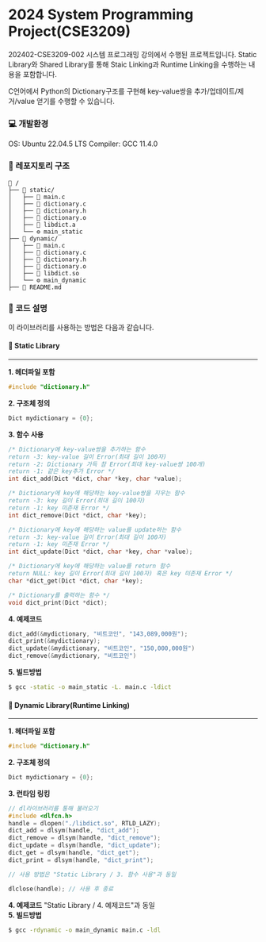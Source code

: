 # 2024 System Programming Project(CSE3209)
202402-CSE3209-002 시스템 프로그래밍 강의에서 수행된 프로젝트입니다.
Static Library와 Shared Library를 통해 Staic Linking과 Runtime Linking을 수행하는 내용을 포함합니다.

C언어에서 Python의 Dictionary구조를 구현해 key-value쌍을 추가/업데이트/제거/value 얻기를 수행할 수 있습니다.

### 💻 개발환경
OS: Ubuntu 22.04.5 LTS
Compiler: GCC 11.4.0

### 🌳 레포지토리 구조
```
📂 /
├── 📂 static/
│   ├── 📄 main.c
│   ├── 📄 dictionary.c
│   ├── 📄 dictionary.h
│   ├── 📄 dictionary.o
│   ├── 📄 libdict.a
│   └── ⚙️ main_static
├── 📂 dynamic/
│   ├── 📄 main.c
│   ├── 📄 dictionary.c
│   ├── 📄 dictionary.h
│   ├── 📄 dictionary.o
│   ├── 📄 libdict.so
│   └── ⚙️ main_dynamic
├── 📄 README.md
```

### 📓 코드 설명
이 라이브러리를 사용하는 방법은 다음과 같습니다.

#### 📙 Static Library
---
**1. 헤더파일 포함**
```C
#include "dictionary.h"
```
**2. 구조체 정의**
```C
Dict mydictionary = {0};
```
**3. 함수 사용**
```C
/* Dictionary에 key-value쌍을 추가하는 함수
return -3: key-value 길이 Error(최대 길이 100자) 
return -2: Dictionary 가득 참 Error(최대 key-value쌍 100개)
return -1: 같은 key추가 Error */
int dict_add(Dict *dict, char *key, char *value);

/* Dictionary에 key에 해당하는 key-value쌍을 지우는 함수
return -3: key 길이 Error(최대 길이 100자) 
return -1: key 미존재 Error */
int dict_remove(Dict *dict, char *key);

/* Dictionary에 key에 해당하는 value를 update하는 함수
return -3: key-value 길이 Error(최대 길이 100자) 
return -1: key 미존재 Error */
int dict_update(Dict *dict, char *key, char *value);

/* Dictionary에 key에 해당하는 value를 return 함수
return NULL: key 길이 Error(최대 길이 100자) 혹은 key 미존재 Error */
char *dict_get(Dict *dict, char *key);

/* Dictionary를 출력하는 함수 */
void dict_print(Dict *dict);
```
**4. 예제코드**
```C
dict_add(&mydictionary, "비트코인", "143,089,000원");
dict_print(&mydictionary);
dict_update(&mydictionary, "비트코인", "150,000,000원")
dict_remove(&mydictionary, "비트코인")
```
**5. 빌드방법**
```bash
$ gcc -static -o main_static -L. main.c -ldict
```


#### 📘 Dynamic Library(Runtime Linking)
---
**1. 헤더파일 포함**
```C
#include "dictionary.h"
```
**2. 구조체 정의**
```C
Dict mydictionary = {0};
```
**3. 런타임 링킹**
```C
// dl라이브러리를 통해 불러오기
#include <dlfcn.h>
handle = dlopen("./libdict.so", RTLD_LAZY);
dict_add = dlsym(handle, "dict_add");
dict_remove = dlsym(handle, "dict_remove");
dict_update = dlsym(handle, "dict_update");
dict_get = dlsym(handle, "dict_get");
dict_print = dlsym(handle, "dict_print");

// 사용 방법은 "Static Library / 3. 함수 사용"과 동일

dlclose(handle); // 사용 후 종료
```
**4. 예제코드**
"Static Library / 4. 예제코드"과 동일<br>
**5. 빌드방법**
```bash
$ gcc -rdynamic -o main_dynamic main.c -ldl
```
